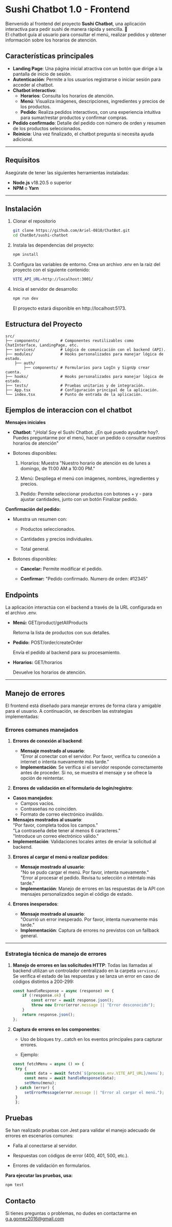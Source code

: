 # Sushi Chatbot 1.0 - Frontend

Bienvenido al frontend del proyecto **Sushi Chatbot**, una aplicación interactiva para pedir sushi de manera rápida y sencilla. 🚀  
El chatbot guía al usuario para consultar el menú, realizar pedidos y obtener información sobre los horarios de atención.

## **Características principales**

- **Landing Page**: Una página inicial atractiva con un botón que dirige a la pantalla de inicio de sesión.
- **Autenticación**: Permite a los usuarios registrarse o iniciar sesión para acceder al chatbot.
- **Chatbot interactivo**:
  - **Horarios**: Consulta los horarios de atención.
  - **Menú**: Visualiza imágenes, descripciones, ingredientes y precios de los productos.
  - **Pedido**: Realiza pedidos interactivos, con una experiencia intuitiva para sumar/restar productos y confirmar compras.
- **Pedido confirmado**: Detalle del pedido con número de orden y resumen de los productos seleccionados.
- **Reinicio**: Una vez finalizado, el chatbot pregunta si necesita ayuda adicional.

---

## Requisitos

Asegúrate de tener las siguientes herramientas instaladas:
- **Node.js** v18.20.5 o superior
- **NPM** o **Yarn**

---

## **Instalación**

1. Clonar el repositorio
   ```bash
   git clone https://github.com/Ariel-0810/ChatBot.git
   cd ChatBot/sushi-chatbot
   ```

2. Instala las dependencias del proyecto:
   ```bash
   npm install
   ```

3. Configura las variables de entorno. Crea un archivo .env en la raíz del proyecto con el siguiente contenido:
   ```bash
   VITE_API_URL=http://localhost:3001/
   ```

4. Inicia el servidor de desarrollo:
   ```bash
   npm run dev
   ```
   El proyecto estará disponible en http://localhost:5173.

## **Estructura del Proyecto**

    src/
    ├── components/         # Componentes reutilizables como ChatInterface, LandingPage, etc.
    ├── services/           # Lógica de comunicación con el backend (API).
    ├── modules/            # Hooks personalizados para manejar lógica de estado.
        ├── auth/
            ├── components/ # Formularios para LogIn y SignUp crear cuenta.
    ├── hooks/              # Hooks personalizados para manejar lógica de estado.
    ├── tests/              # Pruebas unitarias y de integración.
    ├── App.tsx             # Configuración principal de la aplicación.
    └── index.tsx           # Punto de entrada de la aplicación.

## **Ejemplos de interaccion con el chatbot**
**Mensajes iniciales**

   - **Chatbot**: "¡Hola! Soy el Sushi Chatbot. ¿En qué puedo ayudarte hoy?. Puedes preguntarme por el menú, hacer un pedido o consultar nuestros horarios de atención"
   
   - Botones disponibles:
        1. Horarios: Muestra "Nuestro horario de atención es de lunes a domingo, de 11:00 AM a 10:00 PM."

        2. Menú: Despliega el menú con imágenes, nombres, ingredientes y precios.

        3. Pedido: Permite seleccionar productos con botones + y - para ajustar cantidades, junto con un botón Finalizar pedido.

    

**Confirmación del pedido:**

  - Muestra un resumen con:

    - Productos seleccionados.

    - Cantidades y precios individuales.

    - Total general.


  - Botones disponibles:

    - **Cancelar:** Permite modificar el pedido.
  
    - **Confirmar:** "Pedido confirmado. Numero de orden: #12345"



## **Endpoints**

La aplicación interactúa con el backend a través de la URL configurada en el archivo .env.

 - **Menú:** GET/product/getAllProducts

    Retorna la lista de productos con sus detalles.


 - **Pedido:** POST/order/createOrder

    Envía el pedido al backend para su procesamiento.


 - **Horarios:** GET/horarios

    Devuelve los horarios de atención.

---

## **Manejo de errores**

El frontend está diseñado para manejar errores de forma clara y amigable para el usuario. A continuación, se describen las estrategias implementadas:

### **Errores comunes manejados**
1. **Errores de conexión al backend**:
   - **Mensaje mostrado al usuario**:  
     "Error al conectar con el servidor. Por favor, verifica tu conexión a internet o intenta nuevamente más tarde."
   - **Implementación**: Se verifica si el servidor responde correctamente antes de proceder. Si no, se muestra el mensaje y se ofrece la opción de reintentar.

2. **Errores de validación en el formulario de login/registro**:
  - **Casos manejados**:
    - Campos vacíos.
    - Contraseñas no coinciden.
    - Formato de correo electrónico inválido.
  - **Mensajes mostrados al usuario**:  
     "Por favor, completa todos los campos."  
     "La contraseña debe tener al menos 6 caracteres."  
     "Introduce un correo electrónico válido."
  - **Implementación**: Validaciones locales antes de enviar la solicitud al backend.

3. **Errores al cargar el menú o realizar pedidos**:
   - **Mensaje mostrado al usuario**:  
     "No se pudo cargar el menú. Por favor, intenta nuevamente."  
     "Error al procesar el pedido. Revisa tu selección o inténtalo más tarde."
   - **Implementación**: Manejo de errores en las respuestas de la API con mensajes personalizados según el código de estado.

4. **Errores inesperados**:
   - **Mensaje mostrado al usuario**:  
     "Ocurrió un error inesperado. Por favor, intenta nuevamente más tarde."
   - **Implementación**: Captura de errores no previstos con un fallback general.

---

### **Estrategia técnica de manejo de errores**

1. **Manejo de errores en las solicitudes HTTP**:
   Todas las llamadas al backend utilizan un controlador centralizado en la carpeta `services/`.  
   Se verifica el estado de las respuestas y se lanza un error en caso de códigos distintos a 200-299:  
   ```javascript
   const handleResponse = async (response) => {
       if (!response.ok) {
           const error = await response.json();
           throw new Error(error.message || "Error desconocido");
       }
       return response.json();
   };


1. **Captura de errores en los componentes**:

   - Uso de bloques try...catch en los eventos principales para capturar errores.

   - Ejemplo:
   ```javascript
   const fetchMenu = async () => {
    try {
        const data = await fetch(`${process.env.VITE_API_URL}/menu`);
        const menu = await handleResponse(data);
        setMenu(menu);
    } catch (error) {
        setErrorMessage(error.message || "Error al cargar el menú.");
    }
    };


## **Pruebas**

Se han realizado pruebas con Jest para validar el manejo adecuado de errores en escenarios comunes:

  - Falla al conectarse al servidor.

  - Respuestas con códigos de error (400, 401, 500, etc.).

  - Errores de validación en formularios.

**Para ejecutar las pruebas, usa:**
   ```bash
   npm test
   ```

## Contacto
Si tienes preguntas o problemas, no dudes en contactarme en g.a.gomez2016@gmail.com
